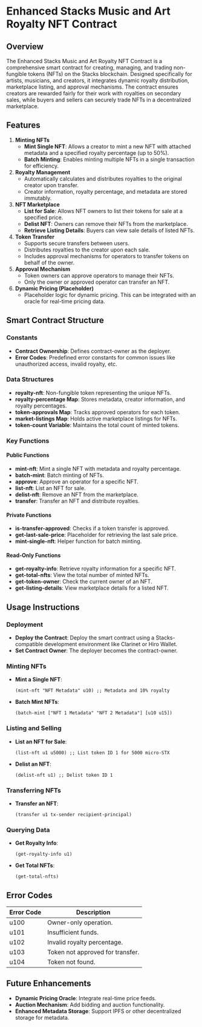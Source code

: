# Enhanced Stacks Music and Art Royalty NFT Contract

## Overview
The Enhanced Stacks Music and Art Royalty NFT Contract is a comprehensive smart contract for creating, managing, and trading non-fungible tokens (NFTs) on the Stacks blockchain. Designed specifically for artists, musicians, and creators, it integrates dynamic royalty distribution, marketplace listing, and approval mechanisms. The contract ensures creators are rewarded fairly for their work with royalties on secondary sales, while buyers and sellers can securely trade NFTs in a decentralized marketplace.

## Features
1. **Minting NFTs**
    - **Mint Single NFT**: Allows a creator to mint a new NFT with attached metadata and a specified royalty percentage (up to 50%).
    - **Batch Minting**: Enables minting multiple NFTs in a single transaction for efficiency.
2. **Royalty Management**
    - Automatically calculates and distributes royalties to the original creator upon transfer.
    - Creator information, royalty percentage, and metadata are stored immutably.
3. **NFT Marketplace**
    - **List for Sale**: Allows NFT owners to list their tokens for sale at a specified price.
    - **Delist NFT**: Owners can remove their NFTs from the marketplace.
    - **Retrieve Listing Details**: Buyers can view sale details of listed NFTs.
4. **Token Transfer**
    - Supports secure transfers between users.
    - Distributes royalties to the creator upon each sale.
    - Includes approval mechanisms for operators to transfer tokens on behalf of the owner.
5. **Approval Mechanism**
    - Token owners can approve operators to manage their NFTs.
    - Only the owner or approved operator can transfer an NFT.
6. **Dynamic Pricing (Placeholder)**
    - Placeholder logic for dynamic pricing. This can be integrated with an oracle for real-time pricing data.

## Smart Contract Structure
### Constants
- **Contract Ownership**: Defines contract-owner as the deployer.
- **Error Codes**: Predefined error constants for common issues like unauthorized access, invalid royalty, etc.

### Data Structures
- **royalty-nft**: Non-fungible token representing the unique NFTs.
- **royalty-percentage Map**: Stores metadata, creator information, and royalty percentages.
- **token-approvals Map**: Tracks approved operators for each token.
- **market-listings Map**: Holds active marketplace listings for NFTs.
- **token-count Variable**: Maintains the total count of minted tokens.

### Key Functions
#### Public Functions
- **mint-nft**: Mint a single NFT with metadata and royalty percentage.
- **batch-mint**: Batch minting of NFTs.
- **approve**: Approve an operator for a specific NFT.
- **list-nft**: List an NFT for sale.
- **delist-nft**: Remove an NFT from the marketplace.
- **transfer**: Transfer an NFT and distribute royalties.

#### Private Functions
- **is-transfer-approved**: Checks if a token transfer is approved.
- **get-last-sale-price**: Placeholder for retrieving the last sale price.
- **mint-single-nft**: Helper function for batch minting.

#### Read-Only Functions
- **get-royalty-info**: Retrieve royalty information for a specific NFT.
- **get-total-nfts**: View the total number of minted NFTs.
- **get-token-owner**: Check the current owner of an NFT.
- **get-listing-details**: View marketplace details for a listed NFT.

## Usage Instructions
### Deployment
- **Deploy the Contract**: Deploy the smart contract using a Stacks-compatible development environment like Clarinet or Hiro Wallet.
- **Set Contract Owner**: The deployer becomes the contract-owner.

### Minting NFTs
- **Mint a Single NFT**:
  ```clarity
  (mint-nft "NFT Metadata" u10) ;; Metadata and 10% royalty
  ```
- **Batch Mint NFTs**:
  ```clarity
  (batch-mint ["NFT 1 Metadata" "NFT 2 Metadata"] [u10 u15])
  ```

### Listing and Selling
- **List an NFT for Sale**:
  ```clarity
  (list-nft u1 u5000) ;; List token ID 1 for 5000 micro-STX
  ```
- **Delist an NFT**:
  ```clarity
  (delist-nft u1) ;; Delist token ID 1
  ```

### Transferring NFTs
- **Transfer an NFT**:
  ```clarity
  (transfer u1 tx-sender recipient-principal)
  ```

### Querying Data
- **Get Royalty Info**:
  ```clarity
  (get-royalty-info u1)
  ```
- **Get Total NFTs**:
  ```clarity
  (get-total-nfts)
  ```

## Error Codes
| Error Code | Description                     |
|------------|---------------------------------|
| u100       | Owner-only operation.           |
| u101       | Insufficient funds.             |
| u102       | Invalid royalty percentage.     |
| u103       | Token not approved for transfer.|
| u104       | Token not found.                |

## Future Enhancements
- **Dynamic Pricing Oracle**: Integrate real-time price feeds.
- **Auction Mechanism**: Add bidding and auction functionality.
- **Enhanced Metadata Storage**: Support IPFS or other decentralized storage for metadata.
